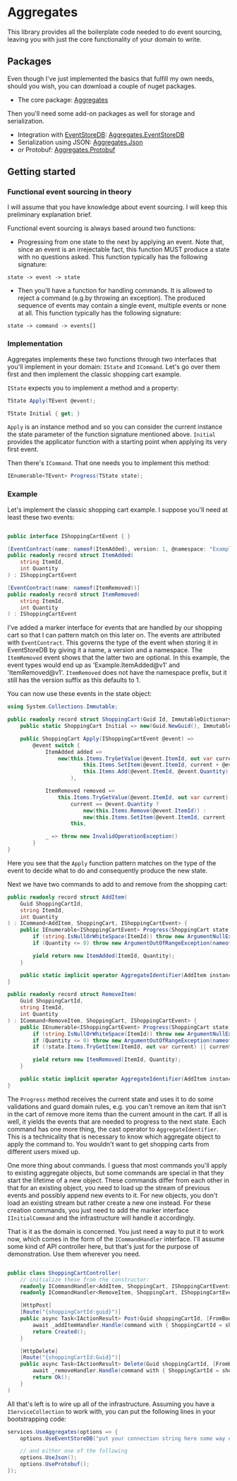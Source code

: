 # Aggregates

This library provides all the boilerplate code needed to do event sourcing, leaving you with just the core functionality of your domain to write.

## Packages

Even though I've just implemented the basics that fulfill my own needs, should you wish, you can download a couple of nuget packages.

* The core package: [Aggregates](https://www.nuget.org/packages/Aggregates)

Then you'll need some add-on packages as well for storage and serialization.

* Integration with [EventStoreDB](https://github.com/EventStore/EventStore): [Aggregates.EventStoreDB](https://www.nuget.org/packages/Aggregates.EventStoreDB)
* Serialization using JSON: [Aggregates.Json](https://www.nuget.org/packages/Aggregates.Json)
* or Protobuf: [Aggregates.Protobuf](https://www.nuget.org/packages/Aggregates.Protobuf)

## Getting started

### Functional event sourcing in theory

I will assume that you have knowledge about event sourcing. I will keep this preliminary explanation brief.

Functional event sourcing is always based around two functions:

* Progressing from one state to the next by applying an event. Note that, since an event is an irrejectable fact, this function MUST produce a state with no questions asked. This function typically has the following signature:

```
state -> event -> state
```


* Then you'll have a function for handling commands. It is allowed to reject a command (e.g.by throwing an exception). The produced sequence of events may contain a single event, multiple events or none at all. This function typically has the following signature:

```
state -> command -> events[]
```

### Implementation

Aggregates implements these two functions through two interfaces that you'll implement in your domain: `IState` and `ICommand`. Let's go over them first and then implement the classic shopping cart example.

`IState` expects you to implement a method and a property:

```csharp
TState Apply(TEvent @event);

TState Initial { get; }
```

`Apply` is an instance method and so you can consider the current instance the state parameter of the function signature mentioned above. `Initial` provides the applicator function with a starting point when applying its very first event.

Then there's `ICommand`. That one needs you to implement this method:

```csharp
IEnumerable<TEvent> Progress(TState state);
```

### Example

Let's implement the classic shopping cart example. I suppose you'll need at least these two events:

```csharp

public interface IShoppingCartEvent { }

[EventContract(name: nameof(ItemAdded), version: 1, @namespace: "Example")]
public readonly record struct ItemAdded(
    string ItemId,
    int Quantity
) : IShoppingCartEvent

[EventContract(name: nameof(ItemRemoved))]
public readonly record struct ItemRemoved(
    string ItemId,
    int Quantity
) : IShoppingCartEvent

```
I've added a marker interface for events that are handled by our shopping cart so that I can pattern match on this later on. The events are attributed with `EventContract`. This governs the type of the event when storing it in EventStoreDB by giving it a name, a version and a namespace. The `ItemRemoved` event shows that the latter two are optional. In this example, the event types would end up as 'Example.ItemAdded@v1' and 'ItemRemoved@v1'. `ItemRemoved` does not have the namespace prefix, but it still has the version suffix as this defaults to 1.

You can now use these events in the state object:
```csharp
using System.Collections.Immutable;

public readonly record struct ShoppingCart(Guid Id, ImmutableDictionary<string, int> Items) : IState<ShoppingCart, IShoppingCartEvent> {
    public static ShoppingCart Initial => new(Guid.NewGuid(), ImmutableDictionary<string, int>.Empty);

    public ShoppingCart Apply(IShoppingCartEvent @event) =>
        @event switch {
            ItemAdded added =>
                new(this.Items.TryGetValue(@event.ItemId, out var current) ?
                        this.Items.SetItem(@event.ItemId, current + @event.Quantity) :
                        this.Items.Add(@event.ItemId, @event.Quantity)
                    ),

            ItemRemoved removed =>
                this.Items.TryGetValue(@event.ItemId, out var current) ?
                    current == @event.Quantity ?
                        new(this.Items.Remove(@event.ItemId)) :
                        new(this.Items.SetItem(@event.ItemId, current - @event.Quantity)) :
                    this,

            _ => throw new InvalidOperationException()
        }
}
```
Here you see that the `Apply` function pattern matches on the type of the event to decide what to do and consequently produce the new state.

Next we have two commands to add to and remove from the shopping cart:
```csharp
public readonly record struct AddItem(
    Guid ShoppingCartId,
    string ItemId,
    int Quantity
) : ICommand<AddItem, ShoppingCart, IShoppingCartEvent> {
    public IEnumerable<IShoppingCartEvent> Progress(ShoppingCart state) {
        if (string.IsNullOrWhiteSpace(ItemId)) throw new ArgumentNullException(nameof(ItemId));
        if (Quantity <= 0) throw new ArgumentOutOfRangeException(nameof(Quantity));

        yield return new ItemAdded(ItemId, Quantity);
    }

    public static implicit operator AggregateIdentifier(AddItem instance) => new AggregateIdentifier($"{ShoppingCartId:N}");
}

public readonly record struct RemoveItem(
    Guid ShoppingCartId,
    string ItemId,
    int Quantity
) : ICommand<RemoveItem, ShoppingCart, IShoppingCartEvent> {
    public IEnumerable<IShoppingCartEvent> Progress(ShoppingCart state) {
        if (string.IsNullOrWhiteSpace(ItemId)) throw new ArgumentNullException(nameof(ItemId));
        if (Quantity <= 0) throw new ArgumentOutOfRangeException(nameof(Quantity));
        if (!state.Items.TryGetItem(ItemId, out var current) || current < Quantity) throw new InvalidOperationException();

        yield return new ItemRemoved(ItemId, Quantity);
    }

    public static implicit operator AggregateIdentifier(AddItem instance) => new AggregateIdentifier($"{ShoppingCartId:N}");
}
```
The `Progress` method receives the current state and uses it to do some validations and guard domain rules, e.g. you can't remove an item that isn't in the cart of remove more items than the current amount in the cart. If all is well, it yields the events that are needed to progress to the next state. Each command has one more thing, the cast operator to `AggregateIdentifier`. This is a technicality that is necessary to know which aggregate object to apply the command to. You wouldn't want to get shopping carts from different users mixed up.

One more thing about commands. I guess that most commands you'll apply to existing aggregate objects, but some commands are special in that they start the lifetime of a new object. These commands differ from each other in that for an existing object, you need to load up the stream of previous events and possibly append new events to it. For new objects, you don't load an existing stream but rather create a new one instead. For these creation commands, you just need to add the marker interface `IInitialCommand` and the infrastructure will handle it accordingly.

That is it as the domain is concerned. You just need a way to put it to work now, which comes in the form of the `ICommandHandler` interface. I'll assume some kind of API controller here, but that's just for the purpose of demonstration. Use them wherever you need.
```csharp

public class ShoppingCartController(
    // initialize these from the constructor:
    readonly ICommandHandler<AddItem, ShoppingCart, IShoppingCartEvent> _addItemHandler;
    readonly ICommandHandler<RemoveItem, ShoppingCart, IShoppingCartEvent> _removeItemHandler;

    [HttpPost]
    [Route("{shoppingCartId:guid}")]
    public async Task<IActionResult> Post(Guid shoppingCartId, [FromBody] AddItem command) {
        await _addItemHandler.Handle(command with { ShoppingCartId = shoppingCartId });
        return Created();
    }

    [HttpDelete]
    [Route("{shoppingCartId:Guid}")]
    public async Task<IActionResult> Delete(Guid shoppingCartId, [FromBody] RemoveItem command) {
        await _removeHandler.Handle(command with { ShoppingCartId = shoppingCartId });
        return Ok();
    }
)

```

All that's left is to wire up all of the infrastructure. Assuming you have a `IServiceCollection` to work with, you can put the following lines in your bootstrapping code:

```csharp
services.UseAggregates(options => {
    options.UseEventStoreDB("put your connection string here some way or another...");

    // and either one of the following
    options.UseJson();
    options.UseProtobuf();
});
```